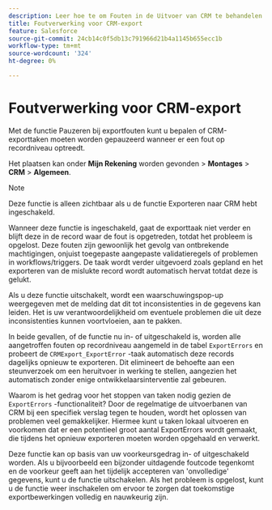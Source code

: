 ```yaml
---
description: Leer hoe te om Fouten in de Uitvoer van CRM te behandelen
title: Foutverwerking voor CRM-export
feature: Salesforce
source-git-commit: 24cb14c0f5db13c791966d21b4a1145b655ecc1b
workflow-type: tm+mt
source-wordcount: '324'
ht-degree: 0%

---
```


# Foutverwerking voor CRM-export

Met de functie Pauzeren bij exportfouten kunt u bepalen of CRM-exporttaken moeten worden gepauzeerd wanneer er een fout op recordniveau optreedt.

Het plaatsen kan onder **Mijn Rekening** worden gevonden > **Montages** > **CRM** > **Algemeen**.

>[!NOTE]
>
>Deze functie is alleen zichtbaar als u de functie Exporteren naar CRM hebt ingeschakeld.

Wanneer deze functie is ingeschakeld, gaat de exporttaak niet verder en blijft deze in de record waar de fout is opgetreden, totdat het probleem is opgelost. Deze fouten zijn gewoonlijk het gevolg van ontbrekende machtigingen, onjuist toegepaste aangepaste validatieregels of problemen in workflows/triggers. De taak wordt verder uitgevoerd zoals gepland en het exporteren van de mislukte record wordt automatisch hervat totdat deze is gelukt.

Als u deze functie uitschakelt, wordt een waarschuwingspop-up weergegeven met de melding dat dit tot inconsistenties in de gegevens kan leiden. Het is uw verantwoordelijkheid om eventuele problemen die uit deze inconsistenties kunnen voortvloeien, aan te pakken.

In beide gevallen, of de functie nu in- of uitgeschakeld is, worden alle aangetroffen fouten op recordniveau aangemeld in de tabel `ExportErrors` en probeert de `CRMExport_ExportError` -taak automatisch deze records dagelijks opnieuw te exporteren. Dit elimineert de behoefte aan een steunverzoek om een heruitvoer in werking te stellen, aangezien het automatisch zonder enige ontwikkelaarsinterventie zal gebeuren.

Waarom is het gedrag voor het stoppen van taken nodig gezien de `ExportErrors` -functionaliteit? Door de regelmatige de uitvoerbanen van CRM bij een specifiek verslag tegen te houden, wordt het oplossen van problemen veel gemakkelijker. Hiermee kunt u taken lokaal uitvoeren en voorkomen dat er een potentieel groot aantal ExportErrors wordt gemaakt, die tijdens het opnieuw exporteren moeten worden opgehaald en verwerkt.

Deze functie kan op basis van uw voorkeursgedrag in- of uitgeschakeld worden. Als u bijvoorbeeld een bijzonder uitdagende foutcode tegenkomt en de voorkeur geeft aan het tijdelijk accepteren van &#39;onvolledige&#39; gegevens, kunt u de functie uitschakelen. Als het probleem is opgelost, kunt u de functie weer inschakelen om ervoor te zorgen dat toekomstige exportbewerkingen volledig en nauwkeurig zijn.
